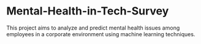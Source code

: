 # Mental-Health-in-Tech-Survey
This project aims to analyze and predict mental health issues among employees in a corporate environment using machine learning techniques.
